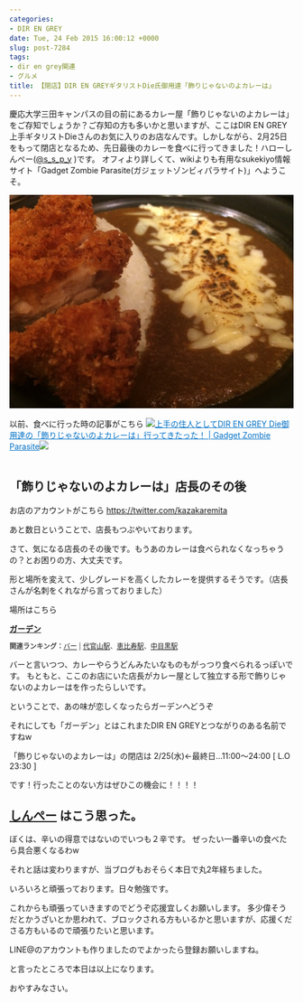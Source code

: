 ```yaml
---
categories:
- DIR EN GREY
date: Tue, 24 Feb 2015 16:00:12 +0000
slug: post-7284
tags:
- dir en grey関連
- グルメ
title: 【閉店】DIR EN GREYギタリストDie氏御用達「飾りじゃないのよカレーは」
---
```


慶応大学三田キャンパスの目の前にあるカレー屋「飾りじゃないのよカレーは」をご存知でしょうか？ご存知の方も多いかと思いますが、ここはDIR EN GREY上手ギタリストDieさんのお気に入りのお店なんです。しかしながら、2月25日をもって閉店となるため、先日最後のカレーを食べに行ってきました！<!--more-->ハローしんぺー(<a href="https://twitter.com/s_s_p_y" target="_blank">@s_s_p_y</a> )です。
オフィより詳しくて、wikiよりも有用なsukekiyo情報サイト「Gadget Zombie Parasite(ガジェットゾンビィパラサイト)」へようこそ。

![](images/d620fa32437fb8d1c465a07032ec8559.jpg)


以前、食べに行った時の記事がこちら
<a href="https://www.warawareotoko.com/2014/03/22/post-4661/" target="_blank">![](images/)</a><a style="color:#0070C5;" href="https://www.warawareotoko.com/2014/03/22/post-4661/" target="_blank">上手の住人としてDIR EN GREY Die御用達の「飾りじゃないのよカレーは」行ってきたった！ | Gadget Zombie Parasite</a><a href="http://b.hatena.ne.jp/entry/https://www.warawareotoko.com/2014/03/22/post-4661/" target="_blank">![](images/)</a><br style="clear:both;" /><br>


<h2>「飾りじゃないのよカレーは」店長のその後</h2>

お店のアカウントがこちら
https://twitter.com/kazakaremita

あと数日ということで、店長もつぶやいております。

さて、気になる店長のその後です。もうあのカレーは食べられなくなっちゃうの？とお困りの方、大丈夫です。

形と場所を変えて、少しグレードを高くしたカレーを提供するそうです。（店長さんが名刺をくれながら言っておりました）

場所はこちら

<div><strong><a href="http://tabelog.com/tokyo/A1303/A130302/13121817/" target="_blank">ガーデン</a></strong>
<script src="http://tabelog.com/badge/google_badge?escape=false&rcd=13121817" type="text/javascript" charset="utf-8"></script>
</div>
<p style="color:#444444; font-size:12px;">
<strong>関連ランキング：</strong><a href="http://tabelog.com/rstLst/bar/">バー</a> | <a href="http://tabelog.com/tokyo/A1303/A130303/R5661/rstLst/">代官山駅</a>、<a href="http://tabelog.com/tokyo/A1303/A130302/R1528/rstLst/">恵比寿駅</a>、<a href="http://tabelog.com/tokyo/A1317/A131701/R7118/rstLst/">中目黒駅</a></p>


バーと言いつつ、カレーやらうどんみたいなものもがっつり食べられるっぽいです。
もともと、ここのお店にいた店長がカレー屋として独立する形で飾りじゃないのよカレーはを作ったらしいです。


ということで、あの味が恋しくなったらガーデンへどうぞ

それにしても「ガーデン」とはこれまたDIR EN GREYとつながりのある名前ですねw

「飾りじゃないのよカレーは」の閉店は
2/25(水)←最終日…11:00〜24:00
[ L.O 23:30 ]


です！行ったことのない方はぜひこの機会に！！！！


<h2><a href="https://twitter.com/s_s_p_y" target="_blank">しんぺー</a> はこう思った。</h2>

ぼくは、辛いの得意ではないのでいつも２辛です。
ぜったい一番辛いの食べたら具合悪くなるわw


それと話は変わりますが、当ブログもおそらく本日で丸2年経ちました。

いろいろと頑張っております。日々勉強です。

これからも頑張っていきますのでどうぞ応援宜しくお願いします。
多少偉そうだとかうざいとか思われて、ブロックされる方もいるかと思いますが、応援くださる方もいるので頑張りたいと思います。

LINE@のアカウントも作りましたのでよかったら登録お願いしますね。


と言ったところで本日は以上になります。

おやすみなさい。
